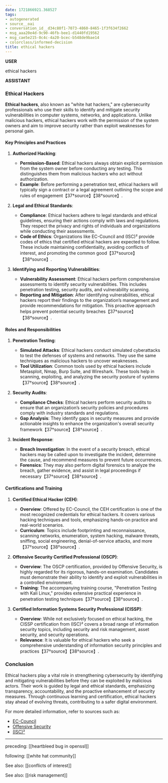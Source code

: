 ```yaml
---
date: 1721866921.368527
tags:
- autogenerated
- source__oai
- conversation_id__d34c80f1-7073-4860-8465-1f3f634f2662
- msg_aaa20e4d-9c90-46fb-bee1-d1440fd19562
- msg_cae5e215-0c4c-4a20-bcec-b548de9bae14
- colorclass/informed-decision
title: ethical hackers
---
```


**USER**

ethical hackers


**ASSISTANT**

### Ethical Hackers

**Ethical hackers**, also known as "white hat hackers," are cybersecurity professionals who use their skills to identify and mitigate security vulnerabilities in computer systems, networks, and applications. Unlike malicious hackers, ethical hackers work with the permission of the system owners and aim to improve security rather than exploit weaknesses for personal gain.

#### Key Principles and Practices

1. **Authorized Hacking**:
   - **Permission-Based**: Ethical hackers always obtain explicit permission from the system owner before conducting any testing. This distinguishes them from malicious hackers who act without authorization.
   - **Example**: Before performing a penetration test, ethical hackers will typically sign a contract or a legal agreement outlining the scope and rules of engagement【37†source】【38†source】.

2. **Legal and Ethical Standards**:
   - **Compliance**: Ethical hackers adhere to legal standards and ethical guidelines, ensuring their actions comply with laws and regulations. They respect the privacy and rights of individuals and organizations while conducting their assessments.
   - **Code of Ethics**: Organizations like EC-Council and (ISC)² provide codes of ethics that certified ethical hackers are expected to follow. These include maintaining confidentiality, avoiding conflicts of interest, and promoting the common good【37†source】【38†source】.

3. **Identifying and Reporting Vulnerabilities**:
   - **Vulnerability Assessment**: Ethical hackers perform comprehensive assessments to identify security vulnerabilities. This includes penetration testing, security audits, and vulnerability scanning.
   - **Reporting and Mitigation**: After identifying vulnerabilities, ethical hackers report their findings to the organization’s management and provide recommendations for mitigation. This proactive approach helps prevent potential security breaches【37†source】【38†source】.

#### Roles and Responsibilities

1. **Penetration Testing**:
   - **Simulated Attacks**: Ethical hackers conduct simulated cyberattacks to test the defenses of systems and networks. They use the same techniques as malicious hackers to uncover weaknesses.
   - **Tool Utilization**: Common tools used by ethical hackers include Metasploit, Nmap, Burp Suite, and Wireshark. These tools help in scanning, exploiting, and analyzing the security posture of systems【37†source】【38†source】.

2. **Security Audits**:
   - **Compliance Checks**: Ethical hackers perform security audits to ensure that an organization’s security policies and procedures comply with industry standards and regulations.
   - **Gap Analysis**: They identify gaps in security measures and provide actionable insights to enhance the organization's overall security framework【37†source】【38†source】.

3. **Incident Response**:
   - **Breach Investigation**: In the event of a security breach, ethical hackers may be called upon to investigate the incident, determine the cause, and recommend measures to prevent future occurrences.
   - **Forensics**: They may also perform digital forensics to analyze the breach, gather evidence, and assist in legal proceedings if necessary【37†source】【38†source】.

#### Certifications and Training

1. **Certified Ethical Hacker (CEH)**:
   - **Overview**: Offered by EC-Council, the CEH certification is one of the most recognized credentials for ethical hackers. It covers various hacking techniques and tools, emphasizing hands-on practice and real-world scenarios.
   - **Curriculum**: Topics include footprinting and reconnaissance, scanning networks, enumeration, system hacking, malware threats, sniffing, social engineering, denial-of-service attacks, and more【37†source】【38†source】.

2. **Offensive Security Certified Professional (OSCP)**:
   - **Overview**: The OSCP certification, provided by Offensive Security, is highly regarded for its rigorous, hands-on examination. Candidates must demonstrate their ability to identify and exploit vulnerabilities in a controlled environment.
   - **Training**: The accompanying training course, "Penetration Testing with Kali Linux," provides extensive practical experience in penetration testing techniques【37†source】【38†source】.

3. **Certified Information Systems Security Professional (CISSP)**:
   - **Overview**: While not exclusively focused on ethical hacking, the CISSP certification from (ISC)² covers a broad range of information security topics, including security and risk management, asset security, and security operations.
   - **Relevance**: It is valuable for ethical hackers who seek a comprehensive understanding of information security principles and practices【37†source】【38†source】.

### Conclusion

Ethical hackers play a vital role in strengthening cybersecurity by identifying and mitigating vulnerabilities before they can be exploited by malicious actors. Their work is guided by legal and ethical standards, emphasizing transparency, accountability, and the proactive enhancement of security measures. Through continuous learning and certification, ethical hackers stay ahead of evolving threats, contributing to a safer digital environment.

For more detailed information, refer to sources such as:
- [EC-Council](https://www.eccouncil.org/)
- [Offensive Security](https://www.offensive-security.com/)
- [(ISC)²](https://www.isc2.org/)


---

preceding: [[heartbleed bug in openssl]]  


following: [[white hat community]]

See also: [[conflicts of interest]]


See also: [[risk management]]